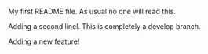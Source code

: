 My first README file. As usual no one will read this.

Adding a second linel. This is completely a develop branch.

Adding a new feature!
